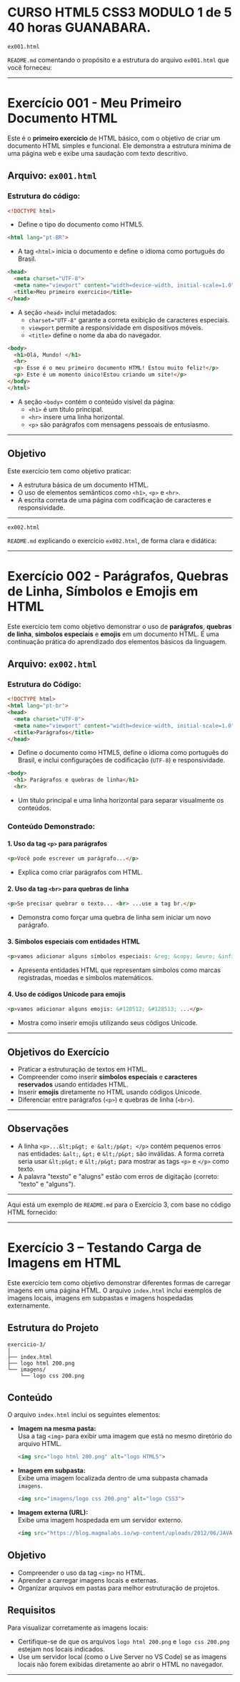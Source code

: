 # CURSO HTML5 CSS3 MODULO 1 de 5 40 horas GUANABARA.

`ex001.html`

`README.md` comentando o propósito e a estrutura do arquivo `ex001.html` que você forneceu:

---

# Exercício 001 - Meu Primeiro Documento HTML

Este é o **primeiro exercício** de HTML básico, com o objetivo de criar um documento HTML simples e funcional. Ele demonstra a estrutura mínima de uma página web e exibe uma saudação com texto descritivo.

## Arquivo: `ex001.html`

### Estrutura do código:

```html
<!DOCTYPE html>
```
- Define o tipo do documento como HTML5.

```html
<html lang="pt-BR">
```
- A tag `<html>` inicia o documento e define o idioma como português do Brasil.

```html
<head>
  <meta charset="UTF-8">
  <meta name="viewport" content="width=device-width, initial-scale=1.0">
  <title>Meu primeiro exercicio</title>
</head>
```
- A seção `<head>` inclui metadados:
  - `charset="UTF-8"` garante a correta exibição de caracteres especiais.
  - `viewport` permite a responsividade em dispositivos móveis.
  - `<title>` define o nome da aba do navegador.

```html
<body>
  <h1>Olá, Mundo! </h1>
  <hr>
  <p> Esse é o meu primeiro documento HTML! Estou muito feliz!</p>
  <p> Este é um momento único!Estou criando um site!</p>
</body>
</html>
```
- A seção `<body>` contém o conteúdo visível da página:
  - `<h1>` é um título principal.
  - `<hr>` insere uma linha horizontal.
  - `<p>` são parágrafos com mensagens pessoais de entusiasmo.

---

## Objetivo

Este exercício tem como objetivo praticar:

- A estrutura básica de um documento HTML.
- O uso de elementos semânticos como `<h1>`, `<p>` e `<hr>`.
- A escrita correta de uma página com codificação de caracteres e responsividade.

---



`ex002.html`

 `README.md` explicando o exercício `ex002.html`, de forma clara e didática:

---

# Exercício 002 - Parágrafos, Quebras de Linha, Símbolos e Emojis em HTML

Este exercício tem como objetivo demonstrar o uso de **parágrafos**, **quebras de linha**, **símbolos especiais** e **emojis** em um documento HTML. É uma continuação prática do aprendizado dos elementos básicos da linguagem.

## Arquivo: `ex002.html`

### Estrutura do Código:

```html
<!DOCTYPE html>
<html lang="pt-br">
<head>
  <meta charset="UTF-8">
  <meta name="viewport" content="width=device-width, initial-scale=1.0">
  <title>Parágrafos</title>
</head>
```
- Define o documento como HTML5, define o idioma como português do Brasil, e inclui configurações de codificação (`UTF-8`) e responsividade.

```html
<body>
  <h1> Parágrafos e quebras de linha</h1>
  <hr>
```
- Um título principal e uma linha horizontal para separar visualmente os conteúdos.

### Conteúdo Demonstrado:

#### 1. **Uso da tag `<p>` para parágrafos**
```html
<p>Você pode escrever um parágrafo...</p>
```
- Explica como criar parágrafos com HTML.

#### 2. **Uso da tag `<br>` para quebras de linha**
```html
<p>Se precisar quebrar o texto... <br> ...use a tag br.</p>
```
- Demonstra como forçar uma quebra de linha sem iniciar um novo parágrafo.

#### 3. **Símbolos especiais com entidades HTML**
```html
<p>vamos adicionar alguns símbolos especiais: &reg; &copy; &euro; &infin; ...</p>
```
- Apresenta entidades HTML que representam símbolos como marcas registradas, moedas e símbolos matemáticos.

#### 4. **Uso de códigos Unicode para emojis**
```html
<p>vamos adicionar alguns emojis: &#128512; &#128513; ...</p>
```
- Mostra como inserir emojis utilizando seus códigos Unicode.

---

## Objetivos do Exercício

- Praticar a estruturação de textos em HTML.
- Compreender como inserir **símbolos especiais** e **caracteres reservados** usando entidades HTML.
- Inserir **emojis** diretamente no HTML usando códigos Unicode.
- Diferenciar entre parágrafos (`<p>`) e quebras de linha (`<br>`).

---

## Observações

- A linha `<p>...&lt;p&gt; e &alt;/p&pt; </p>` contém pequenos erros nas entidades: `&alt;`, `&pt;` e `&lt;/p&pt;` são inválidas.
 A forma correta seria usar `&lt;p&gt;` e `&lt;/p&gt;` para mostrar as tags `<p>` e `</p>` como texto.
- A palavra "texsto" e "alugns" estão com erros de digitação (correto: "texto" e "alguns").

---

Aqui está um exemplo de `README.md` para o Exercício 3, com base no código HTML fornecido:

---

# Exercício 3 – Testando Carga de Imagens em HTML

Este exercício tem como objetivo demonstrar diferentes formas de carregar imagens em uma página HTML. O arquivo `index.html` inclui exemplos de imagens locais, imagens em subpastas e imagens hospedadas externamente.

## Estrutura do Projeto

```
exercicio-3/
│
├── index.html
├── logo html 200.png
└── imagens/
    └── logo css 200.png
```

## Conteúdo

O arquivo `index.html` inclui os seguintes elementos:

- **Imagem na mesma pasta:**  
  Usa a tag `<img>` para exibir uma imagem que está no mesmo diretório do arquivo HTML.  
  ```html
  <img src="logo html 200.png" alt="logo HTML5">
  ```

- **Imagem em subpasta:**  
  Exibe uma imagem localizada dentro de uma subpasta chamada `imagens`.  
  ```html
  <img src="imagens/logo css 200.png" alt="logo CSS3">
  ```

- **Imagem externa (URL):**  
  Exibe uma imagem hospedada em um servidor externo.  
  ```html
  <img src="https://blog.magmalabs.io/wp-content/uploads/2012/06/JAVASCRIPT-EVOLUTION-BACKBONECONF.png" alt="logo JavaScript">
  ```

## Objetivo

- Compreender o uso da tag `<img>` no HTML.
- Aprender a carregar imagens locais e externas.
- Organizar arquivos em pastas para melhor estruturação de projetos.

## Requisitos

Para visualizar corretamente as imagens locais:

- Certifique-se de que os arquivos `logo html 200.png` e `logo css 200.png` estejam nos locais indicados.
- Use um servidor local (como o Live Server no VS Code) se as imagens locais não forem exibidas diretamente ao abrir o HTML no navegador.

---

